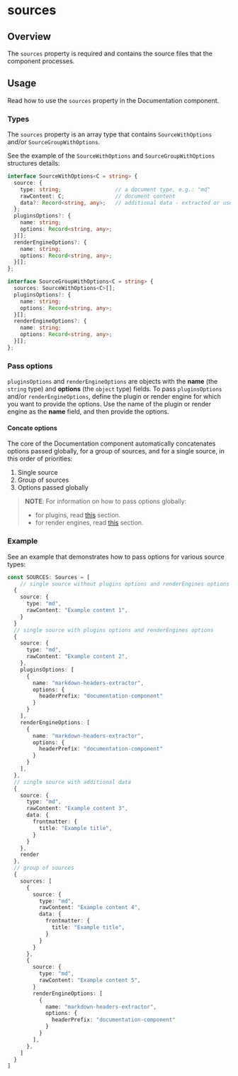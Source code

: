 # sources

## Overview

The `sources` property is required and contains the source files that the component processes. 

## Usage

Read how to use the `sources` property in the Documentation component.

### Types

The `sources` property is an array type that contains `SourceWithOptions` and/or `SourceGroupWithOptions`. 

See the example of the `SourceWithOptions` and `SourceGroupWithOptions` structures details:

``` ts
interface SourceWithOptions<C = string> {
  source: {
    type: string;                 // a document type, e.g.: "md"
    rawContent: C;                // document content
    data?: Record<string, any>;   // additional data - extracted or used by a plugin or a render engine
  };
  pluginsOptions?: {
    name: string;
    options: Record<string, any>; 
  }[];
  renderEngineOptions?: {
    name: string;
    options: Record<string, any>; 
  }[];
};

interface SourceGroupWithOptions<C = string> {
  sources: SourceWithOptions<C>[];
  pluginsOptions?: {
    name: string;
    options: Record<string, any>; 
  }[];
  renderEngineOptions?: {
    name: string;
    options: Record<string, any>; 
  }[];
};
```

### Pass options

`pluginsOptions` and `renderEngineOptions` are objects with the **name** (the `string` type) and **options** (the `object` type) fields. To pass `pluginsOptions` and/or `renderEngineOptions`, define the plugin or render engine for which you want to provide the options. Use the name of the plugin or render engine as the **name** field, and then provide the options.

#### Concate options

The core of the Documentation component automatically concatenates options passed globally, for a group of sources, and for a single source, in this order of priorities: 
1. Single source
2. Group of sources
3. Options passed globally

> **NOTE**: For information on how to pass options globally:
>  - for plugins, read [this](./plugins.md#pass-global-options) section.
>  - for render engines, read [this](./render-engines.md#pass-global-options) section.

### Example

See an example that demonstrates how to pass options for various source types:

``` ts
const SOURCES: Sources = [
    // single source without plugins options and renderEngines options
  {
    source: {
      type: "md",
      rawContent: "Example content 1",
    }
  }
  // single source with plugins options and renderEngines options
  {
    source: {
      type: "md",
      rawContent: "Example content 2",
    },
    pluginsOptions: [
      {
        name: "markdown-headers-extractor",
        options: {
          headerPrefix: "documentation-component"
        }
      }
    ],
    renderEngineOptions: [
      {
        name: "markdown-headers-extractor",
        options: {
          headerPrefix: "documentation-component"
        }
      }
    ],
  },
  // single source with additional data
  {
    source: {
      type: "md",
      rawContent: "Example content 3",
      data: {
        frontmatter: {
          title: "Example title",
        }
      }
    },
    render
  },
  // group of sources
  {
    sources: [
      {
        source: {
          type: "md",
          rawContent: "Example content 4",
          data: {
            frontmatter: {
              title: "Example title",
            }
          }
        }
      },
      {
        source: {
          type: "md",
          rawContent: "Example content 5",
        }
        renderEngineOptions: [
          {
            name: "markdown-headers-extractor",
            options: {
              headerPrefix: "documentation-component"
            }
          }
        ],
      },
    ]
  }
]
```
